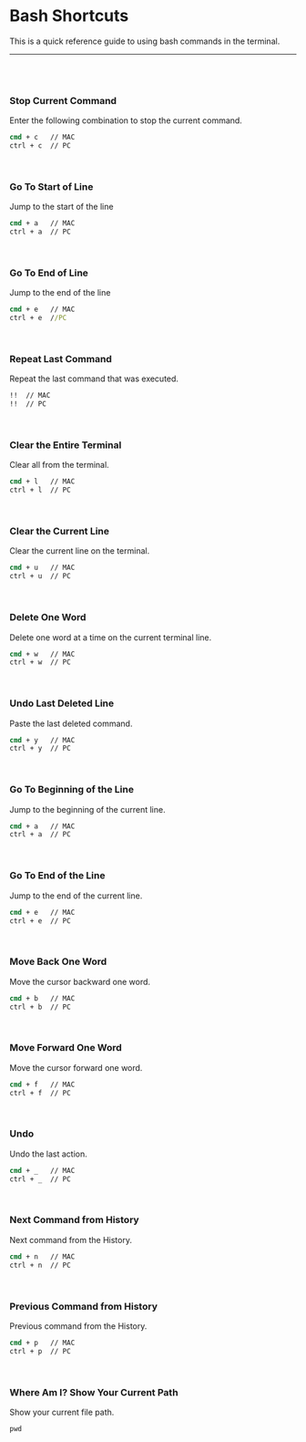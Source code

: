 # Bash Shortcuts

This is a quick reference guide to using bash commands in the terminal. 

---------------
<br><br>

### Stop Current Command
Enter the following combination to stop the current command.
```cmd
cmd + c   // MAC
ctrl + c  // PC
```
<br>

### Go To Start of Line
Jump to the start of the line
```cmd
cmd + a   // MAC
ctrl + a  // PC
```
<br>

### Go To End of Line
Jump to the end of the line
```cmd
cmd + e   // MAC
ctrl + e  //PC
```
<br>

### Repeat Last Command
Repeat the last command that was executed.
```cmd
!!  // MAC
!!  // PC
```
<br>

### Clear the Entire Terminal
Clear all from the terminal.
```cmd
cmd + l   // MAC
ctrl + l  // PC
```
<br>

### Clear the Current Line
Clear the current line on the terminal.
```cmd
cmd + u   // MAC
ctrl + u  // PC
```
<br>

### Delete One Word
Delete one word at a time on the current terminal line.
```cmd
cmd + w   // MAC
ctrl + w  // PC
```
<br>

### Undo Last Deleted Line
Paste the last deleted command.
```cmd
cmd + y   // MAC
ctrl + y  // PC
```
<br>

### Go To Beginning of the Line
Jump to the beginning of the current line.
```cmd
cmd + a   // MAC
ctrl + a  // PC
```
<br>

### Go To End of the Line
Jump to the end of the current line.
```cmd
cmd + e   // MAC
ctrl + e  // PC
```
<br>

### Move Back One Word
Move the cursor backward one word.
```cmd
cmd + b   // MAC
ctrl + b  // PC
```
<br>

### Move Forward One Word
Move the cursor forward one word.
```cmd
cmd + f   // MAC
ctrl + f  // PC
```
<br>

### Undo
Undo the last action. 
```cmd
cmd + _   // MAC
ctrl + _  // PC
```
<br>

### Next Command from History
Next command from the History.
```cmd
cmd + n   // MAC
ctrl + n  // PC
```
<br>

### Previous Command from History
Previous command from the History.
```cmd
cmd + p   // MAC
ctrl + p  // PC
```
<br>

### Where Am I? Show Your Current Path
Show your current file path.
```cmd
pwd
```

